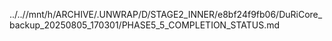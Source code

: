 ../..//mnt/h/ARCHIVE/.UNWRAP/D/STAGE2_INNER/e8bf24f9fb06/DuRiCore_backup_20250805_170301/PHASE5_5_COMPLETION_STATUS.md